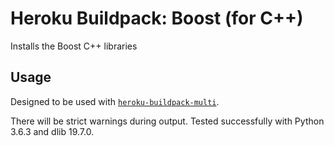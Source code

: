# Heroku Buildpack: Boost (for C++)

Installs the Boost C++ libraries

## Usage

Designed to be used with [`heroku-buildpack-multi`](https://github.com/heroku/heroku-buildpack-multi).

There will be strict warnings during output. Tested successfully with Python 3.6.3 and dlib 19.7.0.


